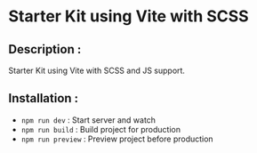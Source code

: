 # Starter Kit using Vite with SCSS

## Description :
Starter Kit using Vite with SCSS and JS support.

## Installation :
- `npm run dev` : Start server and watch
- `npm run build` : Build project for production
- `npm run preview` : Preview project before production
